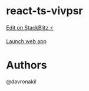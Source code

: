 # react-ts-vivpsr

[Edit on StackBlitz ⚡️](https://stackblitz.com/edit/react-ts-vivpsr)

[Launch web app](https://vibeapp-u32gyz.stackblitz.io)

# Authors

@davronakil

<!--
Your name can be added here
 -->
